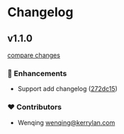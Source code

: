 # Changelog


## v1.1.0

[compare changes](https://github.com/yisibell/mymark/compare/v1.0.0...v1.1.0)


### 🚀 Enhancements

  - Support add changelog ([272dc15](https://github.com/yisibell/mymark/commit/272dc15))

### ❤️  Contributors

- Wenqing <wenqing@kerrylan.com>

